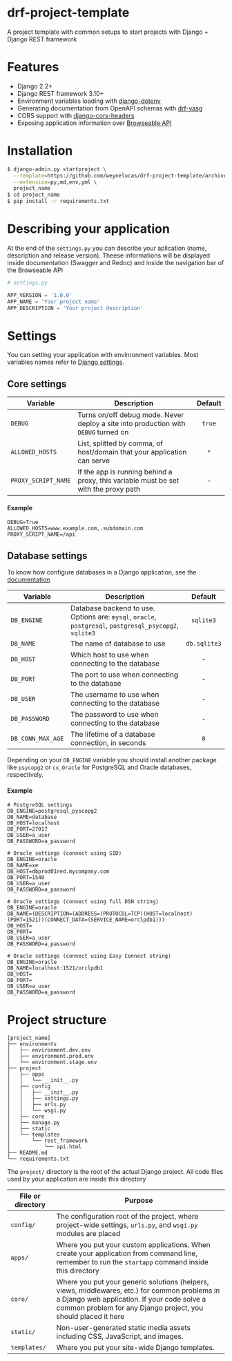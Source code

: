 # drf-project-template
A project template with common setups to start projects with Django + Django REST framework

# Features

-  Django 2.2+
-  Django REST framework 3.10+
-  Environment variables loading with [django-dotenv](https://github.com/jpadilla/django-dotenv)
-  Generating documentation from OpenAPI schemas with [drf-yasg](https://github.com/axnsan12/drf-yasg/)
-  CORS support with [django-cors-headers](https://github.com/adamchainz/django-cors-headers)
-  Exposing application information over [Browseable API](https://www.django-rest-framework.org/topics/browsable-api/)

# Installation

```bash
$ django-admin.py startproject \
  --template=https://github.com/weynelucas/drf-project-template/archive/master.zip \
  --extension=py,md,env,yml \
  project_name
$ cd project_name
$ pip install -r requirements.txt
```

# Describing your application
At the end of the `settings.py` you can describe your aplication (name, description and release version). Theese informations will be displayed inside documentation (Swagger and Redoc) and inside the navigation bar of the Browseable API 

```python
# settings.py

APP_VERSION = '1.0.0'
APP_NAME = 'Your project name'
APP_DESCRIPTION = 'Your project description'
```

# Settings
You can setting your application with envinronment variables. Most variables names refer to [Django settings](https://docs.djangoproject.com/en/2.2/ref/settings/).

## Core settings

| Variable        | Description                                                                          | Default   |
| --------------- | ------------------------------------------------------------------------------------ | :-------: |
| `DEBUG`         | Turns on/off debug mode. Never deploy a site into production with `DEBUG` turned on  | `true`    |
| `ALLOWED_HOSTS` | List, splitted by comma, of host/domain that your application can serve               | `*`       |
| `PROXY_SCRIPT_NAME` | If the app is running behind a proxy, this variable must be set with the proxy path | -      |


#### Example
```
DEBUG=True
ALLOWED_HOSTS=www.example.com,.subdomain.com
PROXY_SCRIPT_NAME=/api
```

## Database settings
To know how configure databases in a Django application, see the [documentation](https://docs.djangoproject.com/en/2.2/ref/databases/)


| Variable         | Description                                                                          | Default     |
| ---------------  | ------------------------------------------------------------------------------------ | :---------: |
| `DB_ENGINE`      | Database backend to use. Options are: `mysql`, `oracle`, `postgresql`, `postgresql_psycopg2`,  `sqlite3`         | `sqlite3`    |
| `DB_NAME`        | The name of database to use                                                          | `db.sqlite3`|
| `DB_HOST`        | Which host to use when connecting to the database                                    | -           |
| `DB_PORT`        | The port to use when connecting to the database                                      | -           |
| `DB_USER`        | The username to use when connecting to the database                                  | -           |
| `DB_PASSWORD`    | The password to use when connecting to the database                                  | -           |
| `DB_CONN_MAX_AGE`| The lifetime of a database connection, in seconds                                    | `0`         |

Depending on your `DB_ENGINE` variable you should install another package like `psycopg2` or `cx_Oracle` for PostgreSQL and Oracle databases, respectively.

#### Example

```
# PostgreSQL settings
DB_ENGINE=postgresql_pyscopg2
DB_NAME=database
DB_HOST=localhost
DB_PORT=27017
DB_USER=a_user
DB_PASSWORD=a_password

# Oracle settings (connect using SID)
DB_ENGINE=oracle
DB_NAME=xe
DB_HOST=dbprod01ned.mycompany.com
DB_PORT=1540
DB_USER=a_user
DB_PASSWORD=a_password

# Oracle settings (connect using full DSN string)
DB_ENGINE=oracle
DB_NAME=(DESCRIPTION=(ADDRESS=(PROTOCOL=TCP)(HOST=localhost)(PORT=1521))(CONNECT_DATA=(SERVICE_NAME=orclpdb1)))
DB_HOST=
DB_PORT=
DB_USER=a_user
DB_PASSWORD=a_password

# Oracle settings (connect using Easy Connect string)
DB_ENGINE=oracle
DB_NAME=localhost:1521/orclpdb1
DB_HOST=
DB_PORT=
DB_USER=a_user
DB_PASSWORD=a_password
```


# Project structure                                                     

```
[project_name]
├── environments
│   ├── environment.dev.env
│   ├── environment.prod.env
│   └── environment.stage.env
├── project
│   ├── apps
│   │   └── __init__.py
│   ├── config
│   │   ├── __init__.py
│   │   ├── settings.py
│   │   ├── urls.py
│   │   └── wsgi.py
│   ├── core
│   ├── manage.py
│   ├── static
│   └── templates
│       └── rest_framework
│           └── api.html
├── README.md
└── requirements.txt
```

The `project/` directory is the root of the actual Django project. All code files used by your application are inside this directory

| File or directory       | Purpose       | 
| ----------------------- | ------------- | 
| `config/`               | The configuration root of the project, where project-wide settings, `urls.py`, and `wsgi.py` modules are placed        | 
| `apps/`                 | Where you put your custom applications. When create your application from command line, remember to run the `startapp` command inside this directory| 
| `core/`                 | Where you put your generic solutions (helpers, views, middlewares, etc.) for common problems in a Django web application. If your code solve a common problem for any Django project, you should placed it here  |
| `static/`               | Non-user-generated static media assets including CSS, JavaScript, and images. |
| `templates/`            | Where you put your site-wide Django templates.    |
